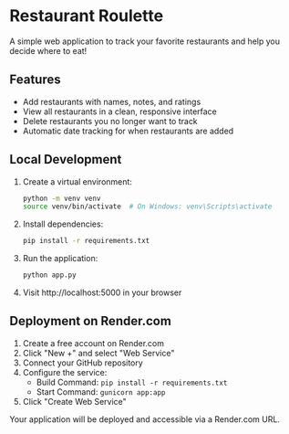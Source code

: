 # Restaurant Roulette

A simple web application to track your favorite restaurants and help you decide where to eat!

## Features

- Add restaurants with names, notes, and ratings
- View all restaurants in a clean, responsive interface
- Delete restaurants you no longer want to track
- Automatic date tracking for when restaurants are added

## Local Development

1. Create a virtual environment:
   ```bash
   python -m venv venv
   source venv/bin/activate  # On Windows: venv\Scripts\activate
   ```

2. Install dependencies:
   ```bash
   pip install -r requirements.txt
   ```

3. Run the application:
   ```bash
   python app.py
   ```

4. Visit http://localhost:5000 in your browser

## Deployment on Render.com

1. Create a free account on Render.com
2. Click "New +" and select "Web Service"
3. Connect your GitHub repository
4. Configure the service:
   - Build Command: `pip install -r requirements.txt`
   - Start Command: `gunicorn app:app`
5. Click "Create Web Service"

Your application will be deployed and accessible via a Render.com URL.
